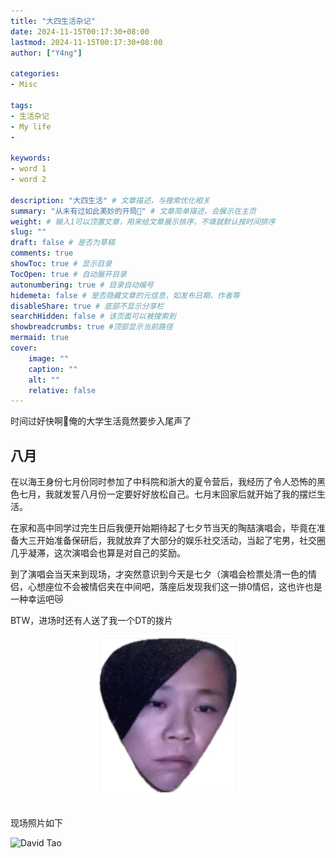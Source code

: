 ```yaml
---
title: "大四生活杂记"
date: 2024-11-15T00:17:30+08:00
lastmod: 2024-11-15T00:17:30+08:00
author: ["Y4ng"]

categories:
- Misc

tags:
- 生活杂记
- My life
- 

keywords:
- word 1
- word 2

description: "大四生活" # 文章描述，与搜索优化相关
summary: "从未有过如此美妙的开局🥰" # 文章简单描述，会展示在主页
weight: # 输入1可以顶置文章，用来给文章展示排序，不填就默认按时间排序
slug: ""
draft: false # 是否为草稿
comments: true
showToc: true # 显示目录
TocOpen: true # 自动展开目录
autonumbering: true # 目录自动编号
hidemeta: false # 是否隐藏文章的元信息，如发布日期、作者等
disableShare: true # 底部不显示分享栏
searchHidden: false # 该页面可以被搜索到
showbreadcrumbs: true #顶部显示当前路径
mermaid: true
cover:
    image: ""
    caption: ""
    alt: ""
    relative: false
---
```


时间过好快啊🫨俺的大学生活竟然要步入尾声了
## 八月
在以海王身份七月份同时参加了中科院和浙大的夏令营后，我经历了令人恐怖的黑色七月，我就发誓八月份一定要好好放松自己。七月末回家后就开始了我的摆烂生活。

在家和高中同学过完生日后我便开始期待起了七夕节当天的陶喆演唱会，毕竟在准备大三开始准备保研后，我就放弃了大部分的娱乐社交活动，当起了宅男，社交圈几乎凝滞，这次演唱会也算是对自己的奖励。

到了演唱会当天来到现场，才突然意识到今天是七夕（演唱会检票处清一色的情侣，心想座位不会被情侣夹在中间吧，落座后发现我们这一排0情侣，这也许也是一种幸运吧😿

BTW，进场时还有人送了我一个DT的拨片

<center><img src="2024_8-10_month/DT_pick.jpg" width="50%" /></center>

现场照片如下

![David Tao](DT_concert.jpg)

<!-- more --> 

